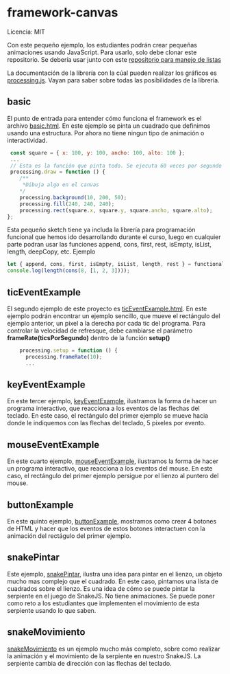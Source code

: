 # framework-canvas

Licencia: MIT

Con este pequeño ejemplo, los estudiantes podrán crear pequeñas animaciones usando JavaScript. Para usarlo, solo debe clonar este repositorio. Se debería usar junto con este [repositorio para manejo de listas](https://github.com/andcastillo/functional-light) 

La documentación de la librería con la cúal pueden realizar los gráficos es [processing.js](http://processingjs.org/reference/). Vayan para saber sobre todas las posibilidades de la librería.

## basic

El punto de entrada para entender cómo funciona el framework es el archivo [basic.html](basic.html). En este ejemplo se pinta un cuadrado que definimos usando una estructura. Por ahora no tiene ningun tipo de animación o interactividad.

``` js
 const square = { x: 100, y: 100, ancho: 100, alto: 100 };
 ...
 // Esta es la función que pinta todo. Se ejecuta 60 veces por segundo
 processing.draw = function () {
    /**
     *Dibuja algo en el canvas
    */
    processing.background(10, 200, 50);
    processing.fill(240, 240, 240);
    processing.rect(square.x, square.y, square.ancho, square.alto);
};

``` 

Esta pequeño sketch tiene ya includa la librería para programación funcional que hemos ido desarrollando durante el curso, luego en cualquier parte podran usar las funciones append, cons, first, rest, isEmpty, isList, length, deepCopy, etc. Ejemplo

``` js
let { append, cons, first, isEmpty, isList, length, rest } = functionalLight;
console.log(length(cons(8, [1, 2, 3])));

``` 

## ticEventExample

El segundo ejemplo de este proyecto es [ticEventExample.html](ticEventExample.html). En este ejemplo podrán encontrar un ejemplo sencillo, que mueve el rectángulo del ejemplo anterior, un pixel a la derecha por cada tic del programa. Para controlar la velocidad de refresque, debe cambiarse el parámetro **frameRate(ticsPorSegundo)** dentro de la función **setup()**

``` js
    processing.setup = function () {
      processing.frameRate(10);
      ...
``` 

## keyEventExample

En este tercer ejemplo, [keyEventExample](keyEventExample), ilustramos la forma de hacer un programa interactivo, que reacciona a los eventos de las flechas del teclado. En este caso, el rectángulo del primer ejemplo se mueve hacia donde le indiquemos con las flechas del teclado, 5 pixeles por evento.

## mouseEventExample

En este cuarto ejemplo, [mouseEventExample](mouseEventExample), ilustramos la forma de hacer un programa interactivo, que reacciona a los eventos del mouse. En este caso, el rectángulo del primer ejemplo persigue por el lienzo al puntero del mouse.


## buttonExample

En este quinto ejemplo, [buttonExample](buttonExample), mostramos como crear 4 botones de HTML y hacer que los eventos de estos botones interactuen con la animación del rectágulo del primer ejemplo.

## snakePintar

Este ejemplo, [snakePintar](snakePintar),  ilustra una idea para pintar en el lienzo, un objeto mucho mas complejo que el cuadrado. En este caso, pintamos una lista de cuadrados sobre el lienzo. Es una idea de cómo se puede pintar la serpiente en el juego de SnakeJS. No tiene animaciones. Se puede poner como reto a los estudiantes que implementen el movimiento de esta serpiente usando lo que saben.

## snakeMovimiento

[snakeMovimiento](snakeMovimiento) es un ejemplo mucho más completo, sobre como realizar la animación y el movimiento de la serpiente en nuestro SnakeJS. La serpiente cambia de dirección con las flechas del teclado.
